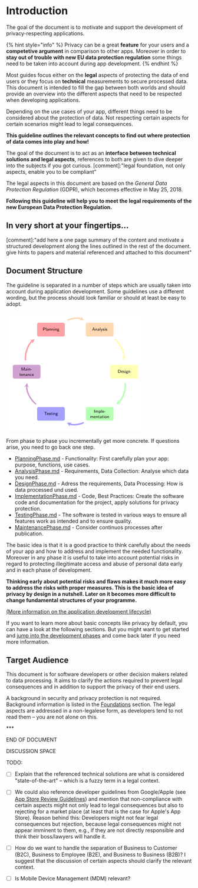 # Introduction

The goal of the document is to motivate and support the development of privacy-respecting applications.

{% hint style="info" %}
Privacy can be a great **feature** for your users and a **competetive argument** in comparison to other apps. Moreover in order to **stay out of trouble with new EU data protection regulation** some things need to be taken into account during app development.
{% endhint %}

Most guides focus either on the **legal** aspects of protecting the data of end users or they focus on **technical** measurements to secure processed data. This document is intended to fill the gap between both worlds and should provide an overview into the different aspects that need to be respected when developing applications.

Depending on the use cases of your app, different things need to be considered about the protection of data. Not respecting certain aspects for certain scenarios might lead to legal consequences.

**This guideline outlines the relevant concepts to find out where protection of data comes into play and how!**

The goal of the document is to act as an **interface between technical solutions and legal aspects**, references to both are given to dive deeper into the subjects if you got curious. \[comment\]:"legal foundation, not only aspects, enable you to be compliant"

The legal aspects in this document are based on the _General Data Protection Regulation_ \(GDPR\), which becomes effective in May 25, 2018.

**Following this guideline will help you to meet the legal requirements of the new European Data Protection Regulation.**

## In very short at your fingertips...

\[comment\]:"add here a one page summary of the content and motivate a structured development along the lines outlined in the rest of the document. give hints to papers and material referenced and attached to this document"

## Document Structure

The guideline is separated in a number of steps which are usually taken into account during application development. Some guidelines use a different wording, but the process should look familiar or should at least be easy to adopt.

![Application Development Lifecycle](https://raw.githubusercontent.com/AppPETs/developer-guidelines/master/figures/applifecycle.png)

From phase to phase you incrementally get more concrete. If questions arise, you need to go back one step.

* [PlanningPhase.md](applicationdevelopmentlifecycle/planningphase.md) - Functionality: First carefully plan your app: purpose, functions, use cases. 
* [AnalysisPhase.md](applicationdevelopmentlifecycle/analysisphase.md) - Requirements, Data Collection: Analyse which data you need.
* [DesignPhase.md](applicationdevelopmentlifecycle/designphase.md) - Adress the requirements, Data Processing: How is data processed und used.
* [ImplementationPhase.md](applicationdevelopmentlifecycle/implementationphase.md) - Code, Best Practices: Create the software code and documentation for the project, apply solutions for privacy protection.
* [TestingPhase.md](applicationdevelopmentlifecycle/testingphase.md) - The software is tested in various ways to ensure all features work as intended and to ensure quality.
* [MaintenancePhase.md](applicationdevelopmentlifecycle/maintenancephase.md) - Consider continuos processes after publication.

The basic idea is that it is a good practice to think carefully about the needs of your app and how to address and implement the needed functionality. Moreover in any phase it is useful to take into account potential risks in regard to protecting illegitimate access and abuse of personal data early and in each phase of development.

**Thinking early about potential risks and flaws makes it much more easy to address the risks with proper measures. This is the basic idea of privacy by design in a nutshell. Later on it becomes more difficult to change fundamental structures of your programme.**

[\(More information on the application development lifecycle\)](applicationdevelopmentlifecycle/)

If you want to learn more about basic concepts like privacy by default, you can have a look at the following sections. But you might want to get started and [jump into the development phases](applicationdevelopmentlifecycle/planningphase.md) and come back later if you need more information.

## Target Audience

This document is for software developers or other decision makers related to data processing. It aims to clarify the actions required to prevent legal consequences and in addition to support the privacy of their end users.

A background in security and privacy protection is not required. Background information is listed in the [Foundations](foundations.md) section. The legal aspects are addressed in a non-legalese form, as developers tend to not read them – you are not alone on this.

\*\*\* 

END OF DOCUMENT

DISCUSSION SPACE

TODO:

* [ ] Explain that the referenced technical solutions are what is considered "state-of-the-art" – which is a fuzzy term in a legal context.
* [ ] We could also reference developer guidelines from Google/Apple \(see [App Store Review Guidelines](https://developer.apple.com/app-store/review/guidelines/)\) and mention that non-compliance with certain aspects might not only lead to legal consequences but also to rejecting for a market place \(at least that is the case for Apple's App Store\). Reason behind this: Developers might not fear legal consequences but rejection, because legal consequences might not appear imminent to them, e.g., if they are not directly responsible and think their boss/lawyers will handle it.
* [ ] How do we want to handle the separation of Business to Customer \(B2C\), Business to Employee \(B2E\), and Business to Business \(B2B\)? I suggest that the discussion of certain aspects should clarify the relevant context.
* [ ] Is Mobile Device Management \(MDM\) relevant?

